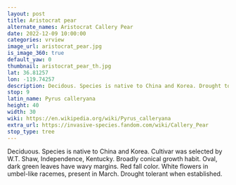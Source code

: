 ```yaml
---
layout: post
title: Aristocrat pear
alternate_names: Aristocrat Callery Pear
date: 2022-12-09 10:00:00
categories: vrview
image_url: aristocrat_pear.jpg
is_image_360: true
default_yaw: 0
thumbnail: aristocrat_pear_th.jpg
lat: 36.81257
lon: -119.74257
description: Decidous. Species is native to China and Korea. Drought tolerant when established.
stop: 9
latin_name: Pyrus calleryana
height: 40
width: 30
wiki: https://en.wikipedia.org/wiki/Pyrus_calleryana
extra_url: https://invasive-species.fandom.com/wiki/Callery_Pear
stop_type: tree
---
```

Deciduous. Species is native to China and Korea. Cultivar was selected by W.T. Shaw, Independence, Kentucky. Broadly conical growth habit. Oval, dark green leaves have wavy margins. Red fall color. White flowers in umbel-like racemes, present in March. Drought tolerant when established.
